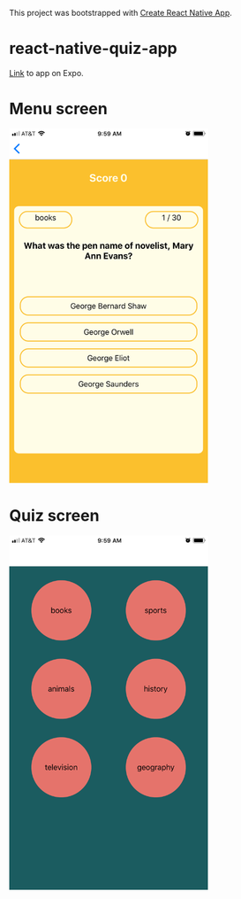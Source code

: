 This project was bootstrapped with [Create React Native App](https://github.com/react-community/create-react-native-app).

# react-native-quiz-app

[Link](https://expo.io/@adityamehra/quiz-app) to app on Expo.

# Menu screen

<img src="https://github.com/adityamehra/react-native-quiz-app/blob/master/screenshot_1.PNG" width="360" height="640" >

# Quiz screen

<img src="https://github.com/adityamehra/react-native-quiz-app/blob/master/screenshot_2.PNG" width="360" height="640" >
